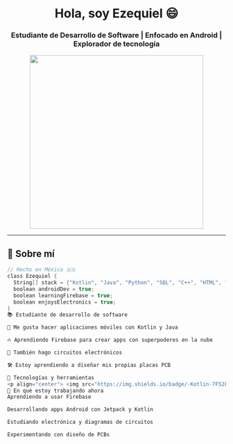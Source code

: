 <h1 align="center">Hola, soy Ezequiel 😄</h1>
<h3 align="center">Estudiante de Desarrollo de Software | Enfocado en Android | Explorador de tecnología</h3>

<p align="center">
  <img src="https://media.tenor.com/0AV2zWjG54YAAAAC/hacker-hackerman.gif" width="400"/>
</p>

---

## 📱 Sobre mí

```c
// Hecho en México 🇲🇽
class Ezequiel {
  String[] stack = {"Kotlin", "Java", "Python", "SQL", "C++", "HTML", "CSS"};
  boolean androidDev = true;
  boolean learningFirebase = true;
  boolean enjoysElectronics = true;
}
📚 Estudiante de desarrollo de software

📱 Me gusta hacer aplicaciones móviles con Kotlin y Java

🔥 Aprendiendo Firebase para crear apps con superpoderes en la nube

🔌 También hago circuitos electrónicos

🛠️ Estoy aprendiendo a diseñar mis propias placas PCB

🧰 Tecnologías y herramientas
<p align="center"> <img src="https://img.shields.io/badge/-Kotlin-7F52FF?style=flat-square&logo=kotlin&logoColor=white"/> <img src="https://img.shields.io/badge/-Java-007396?style=flat-square&logo=java&logoColor=white"/> <img src="https://img.shields.io/badge/-Python-3776AB?style=flat-square&logo=python&logoColor=white"/> <img src="https://img.shields.io/badge/-MySQL-4479A1?style=flat-square&logo=mysql&logoColor=white"/> <img src="https://img.shields.io/badge/-C++-00599C?style=flat-square&logo=c%2B%2B&logoColor=white"/> <img src="https://img.shields.io/badge/-Firebase-FFCA28?style=flat-square&logo=firebase&logoColor=black"/> <img src="https://img.shields.io/badge/-HTML-E34F26?style=flat-square&logo=html5&logoColor=white"/> <img src="https://img.shields.io/badge/-CSS-1572B6?style=flat-square&logo=css3&logoColor=white"/> </p>
🎯 En qué estoy trabajando ahora
Aprendiendo a usar Firebase

Desarrollando apps Android con Jetpack y Kotlin

Estudiando electrónica y diagramas de circuitos

Experimentando con diseño de PCBs

